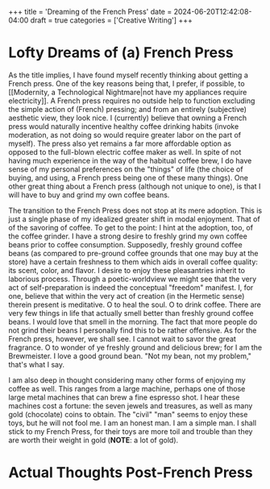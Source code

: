 +++
title = 'Dreaming of the French Press'
date = 2024-06-20T12:42:08-04:00
draft = true
categories = ['Creative Writing']
+++

# Lofty Dreams of (a) French Press
As the title implies, I have found myself recently thinking about getting a French press. One of the key reasons being that, I prefer, if possible, to [[Modernity, a Technological Nightmare|not have my appliances require electricity]]. A French press requires no outside help to function excluding the simple action of (French) pressing; and from an entirely (subjective) aesthetic view, they look nice. I (currently) believe that owning a French press would naturally incentive healthy coffee drinking habits (invoke moderation, as not doing so would require greater labor on the part of myself). The press also yet remains a far more affordable option as opposed to the full-blown electric coffee maker as well. In spite of not having much experience in the way of the habitual coffee brew, I do have sense of my personal preferences on the "things" of life (the choice of buying, and using, a French press being one of these many things). One other great thing about a French press (although not unique to one), is that I will have to buy and grind my own coffee beans.

The transition to the French Press does not stop at its mere adoption. This is just a single phase of my idealized greater shift in modal enjoyment. That of of the savoring of coffee. To get to the point: I hint at the adoption, too, of the coffee grinder. I have a strong desire to freshly grind my own coffee beans prior to coffee consumption. Supposedly, freshly ground coffee beans (as compared to pre-ground coffee grounds that one may buy at the store) have a certain freshness to them which aids in overall coffee quality: its scent, color, and flavor. I desire to enjoy these pleasantries inherit to laborious process. Through a poetic-worldview we might see that the very act of self-preparation is indeed the conceptual "freedom" manifest. I, for one, believe that within the very act of creation (in the Hermetic sense) therein present is meditative. O to heal the soul. O to drink coffee. There are very few things in life that actually smell better than freshly ground coffee beans. I would love that smell in the morning. The fact that more people do not grind their beans I personally find this to be rather offensive. As for the French press, however, we shall see. I cannot wait to savor the great fragrance. O to wonder of ye freshly ground and delicious brew; for I am the Brewmeister. I love a good ground bean. "Not my bean, not my problem," that's what I say.

I am also deep in thought considering many other forms of enjoying my coffee as well. This ranges from a large machine, perhaps one of those large metal machines that can brew a fine espresso shot. I hear these machines cost a fortune: the seven jewels and treasures, as well as many gold (chocolate) coins to obtain. The "civil" "man" seems to enjoy these toys, but he will not fool me. I am an honest man. I am a simple man. I shall stick to my French Press, for their toys are more toil and trouble than they are worth their weight in gold (**NOTE**: a lot of gold).

# Actual Thoughts Post-French Press
